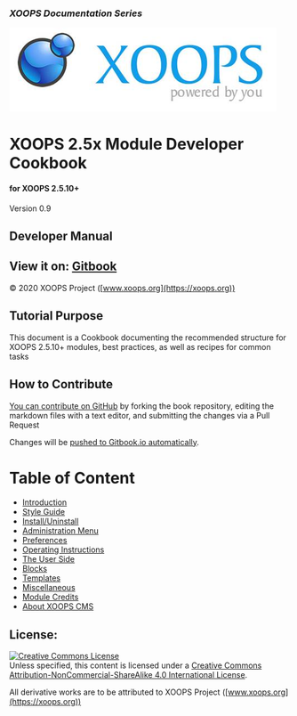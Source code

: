 ### _XOOPS Documentation Series_
![](en/assets/logoXoops.jpg)

# XOOPS 2.5x Module Developer Cookbook
#### for XOOPS 2.5.10+
	  
Version 0.9      

           
## Developer Manual

## View it on: [Gitbook](https://xoops.gitbook.io/xoops-modules-cookbook/) 

© 2020 XOOPS Project ([www.xoops.org](https://xoops.org))  

## Tutorial Purpose 

This document is a Cookbook documenting the recommended structure for XOOPS 2.5.10+ modules, best practices, as well as recipes for common tasks 


## How to Contribute

[You can contribute on GitHub](https://github.com/XoopsDocs/xoops-module-structure) by forking the book repository, editing the markdown files with a text editor, and submitting the changes via a Pull Request 

Changes will be [pushed to Gitbook.io automatically](https://xoops.gitbook.io/xoops-modules-cookbook/).

 

# Table of Content

* [Introduction](en/book/0introduction.md)
* [Style Guide](en/book/0styleguide.md)
* [Install/Uninstall](en/book/1install.md)
* [Administration Menu](en/book/2administration.md)
* [Preferences](en/book/3preferences.md)
* [Operating Instructions](en/book/4operations.md)
* [The User Side](en/book/5userside.md)
* [Blocks](en/book/6blocks.md)
* [Templates](en/book/7templates.md)
* [Miscellaneous](en/book/8other.md) 
* [Module Credits](en/book/9credits.md)
* [About XOOPS CMS](en/book/10aboutxoops.md)

## License:

<a rel="license" href="http://creativecommons.org/licenses/by-nc-sa/4.0/"><img alt="Creative Commons License" style="border-width:0" src="https://i.creativecommons.org/l/by-nc-sa/4.0/88x31.png" /></a><br />Unless specified, this content is licensed under a <a rel="license" href="http://creativecommons.org/licenses/by-nc-sa/4.0/">Creative Commons Attribution-NonCommercial-ShareAlike 4.0 International License</a>.

All derivative works are to be attributed to XOOPS Project ([www.xoops.org](https://xoops.org))
